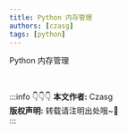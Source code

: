 ```yaml
---
title: Python 内存管理
authors: [czasg]
tags: [python]
---
```


Python 内存管理

<!--truncate-->


<br/>

:::info 👇👇👇
**本文作者:** Czasg     
**版权声明:** 转载请注明出处哦~👮‍    
:::
